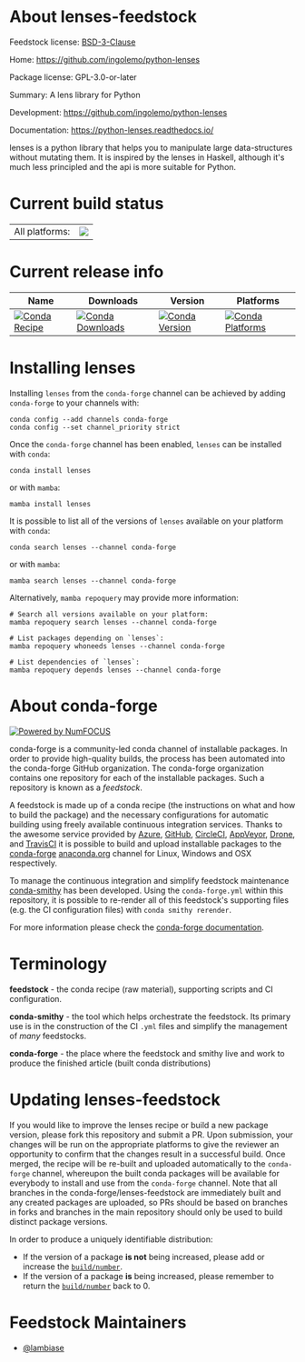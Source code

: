 About lenses-feedstock
======================

Feedstock license: [BSD-3-Clause](https://github.com/conda-forge/lenses-feedstock/blob/main/LICENSE.txt)

Home: https://github.com/ingolemo/python-lenses

Package license: GPL-3.0-or-later

Summary: A lens library for Python

Development: https://github.com/ingolemo/python-lenses

Documentation: https://python-lenses.readthedocs.io/

lenses is a python library that helps you to manipulate large
data-structures without mutating them. It is inspired by the
lenses in Haskell, although it's much less principled and the
api is more suitable for Python.


Current build status
====================


<table><tr><td>All platforms:</td>
    <td>
      <a href="https://dev.azure.com/conda-forge/feedstock-builds/_build/latest?definitionId=10918&branchName=main">
        <img src="https://dev.azure.com/conda-forge/feedstock-builds/_apis/build/status/lenses-feedstock?branchName=main">
      </a>
    </td>
  </tr>
</table>

Current release info
====================

| Name | Downloads | Version | Platforms |
| --- | --- | --- | --- |
| [![Conda Recipe](https://img.shields.io/badge/recipe-lenses-green.svg)](https://anaconda.org/conda-forge/lenses) | [![Conda Downloads](https://img.shields.io/conda/dn/conda-forge/lenses.svg)](https://anaconda.org/conda-forge/lenses) | [![Conda Version](https://img.shields.io/conda/vn/conda-forge/lenses.svg)](https://anaconda.org/conda-forge/lenses) | [![Conda Platforms](https://img.shields.io/conda/pn/conda-forge/lenses.svg)](https://anaconda.org/conda-forge/lenses) |

Installing lenses
=================

Installing `lenses` from the `conda-forge` channel can be achieved by adding `conda-forge` to your channels with:

```
conda config --add channels conda-forge
conda config --set channel_priority strict
```

Once the `conda-forge` channel has been enabled, `lenses` can be installed with `conda`:

```
conda install lenses
```

or with `mamba`:

```
mamba install lenses
```

It is possible to list all of the versions of `lenses` available on your platform with `conda`:

```
conda search lenses --channel conda-forge
```

or with `mamba`:

```
mamba search lenses --channel conda-forge
```

Alternatively, `mamba repoquery` may provide more information:

```
# Search all versions available on your platform:
mamba repoquery search lenses --channel conda-forge

# List packages depending on `lenses`:
mamba repoquery whoneeds lenses --channel conda-forge

# List dependencies of `lenses`:
mamba repoquery depends lenses --channel conda-forge
```


About conda-forge
=================

[![Powered by
NumFOCUS](https://img.shields.io/badge/powered%20by-NumFOCUS-orange.svg?style=flat&colorA=E1523D&colorB=007D8A)](https://numfocus.org)

conda-forge is a community-led conda channel of installable packages.
In order to provide high-quality builds, the process has been automated into the
conda-forge GitHub organization. The conda-forge organization contains one repository
for each of the installable packages. Such a repository is known as a *feedstock*.

A feedstock is made up of a conda recipe (the instructions on what and how to build
the package) and the necessary configurations for automatic building using freely
available continuous integration services. Thanks to the awesome service provided by
[Azure](https://azure.microsoft.com/en-us/services/devops/), [GitHub](https://github.com/),
[CircleCI](https://circleci.com/), [AppVeyor](https://www.appveyor.com/),
[Drone](https://cloud.drone.io/welcome), and [TravisCI](https://travis-ci.com/)
it is possible to build and upload installable packages to the
[conda-forge](https://anaconda.org/conda-forge) [anaconda.org](https://anaconda.org/)
channel for Linux, Windows and OSX respectively.

To manage the continuous integration and simplify feedstock maintenance
[conda-smithy](https://github.com/conda-forge/conda-smithy) has been developed.
Using the ``conda-forge.yml`` within this repository, it is possible to re-render all of
this feedstock's supporting files (e.g. the CI configuration files) with ``conda smithy rerender``.

For more information please check the [conda-forge documentation](https://conda-forge.org/docs/).

Terminology
===========

**feedstock** - the conda recipe (raw material), supporting scripts and CI configuration.

**conda-smithy** - the tool which helps orchestrate the feedstock.
                   Its primary use is in the construction of the CI ``.yml`` files
                   and simplify the management of *many* feedstocks.

**conda-forge** - the place where the feedstock and smithy live and work to
                  produce the finished article (built conda distributions)


Updating lenses-feedstock
=========================

If you would like to improve the lenses recipe or build a new
package version, please fork this repository and submit a PR. Upon submission,
your changes will be run on the appropriate platforms to give the reviewer an
opportunity to confirm that the changes result in a successful build. Once
merged, the recipe will be re-built and uploaded automatically to the
`conda-forge` channel, whereupon the built conda packages will be available for
everybody to install and use from the `conda-forge` channel.
Note that all branches in the conda-forge/lenses-feedstock are
immediately built and any created packages are uploaded, so PRs should be based
on branches in forks and branches in the main repository should only be used to
build distinct package versions.

In order to produce a uniquely identifiable distribution:
 * If the version of a package **is not** being increased, please add or increase
   the [``build/number``](https://docs.conda.io/projects/conda-build/en/latest/resources/define-metadata.html#build-number-and-string).
 * If the version of a package **is** being increased, please remember to return
   the [``build/number``](https://docs.conda.io/projects/conda-build/en/latest/resources/define-metadata.html#build-number-and-string)
   back to 0.

Feedstock Maintainers
=====================

* [@lambiase](https://github.com/lambiase/)

